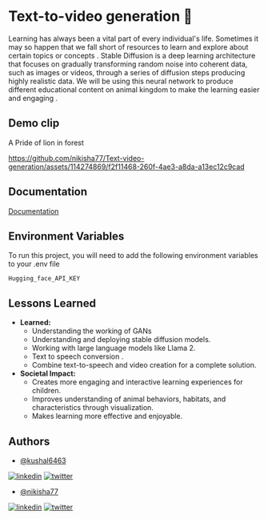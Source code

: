
# Text-to-video generation  🎥



Learning has always been a vital part of every individual's life. Sometimes it may so happen that we fall short of resources to learn and explore about certain topics or concepts . Stable Diffusion is a deep learning architecture that focuses on gradually transforming random noise into coherent data, such as images or videos, through a series of diffusion steps producing highly realistic data. We will be using this neural network to produce different educational content on animal kingdom to make the learning easier and engaging .



## Demo clip 

A Pride of lion in forest 

https://github.com/nikisha77/Text-video-generation/assets/114274869/f2f11468-260f-4ae3-a8da-a13ec12c9cad 





## Documentation

[Documentation](https://docs.google.com/document/d/1GYHGtlShSQ7VmOgTnEwXoxNFqX-TPx4Rg0LLpdFGVW8/edit?usp=sharing)


## Environment Variables

To run this project, you will need to add the following environment variables to your .env file

`Hugging_face_API_KEY`




## Lessons Learned


* **Learned:** 
    * Understanding the working of GANs
    * Understanding and deploying stable diffusion models.
    * Working with large language models like Llama 2.
    * Text to speech conversion .
    * Combine text-to-speech and video creation for a complete solution.
* **Societal Impact:** 
    * Creates more engaging and interactive learning experiences for children.
    * Improves understanding of animal behaviors, habitats, and characteristics through visualization.
    * Makes learning more effective and enjoyable. 


## Authors

- [@kushal6463](https://github.com/kushal6463)

[![linkedin](https://img.shields.io/badge/linkedin-0A66C2?style=for-the-badge&logo=linkedin&logoColor=white)](https://www.linkedin.com/in/kushals043/)
[![twitter](https://img.shields.io/badge/twitter-1DA1F2?style=for-the-badge&logo=twitter&logoColor=white)](https://x.com/Kushals043)

- [@nikisha77](https://github.com/nikisha77)

[![linkedin](https://img.shields.io/badge/linkedin-0A66C2?style=for-the-badge&logo=linkedin&logoColor=white)](https://www.linkedin.com/in/nikisha-k-b67a7b262/)
[![twitter](https://img.shields.io/badge/twitter-1DA1F2?style=for-the-badge&logo=twitter&logoColor=white)](https://x.com/k_nikisha)

